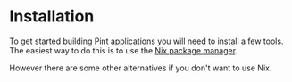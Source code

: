 # Installation
To get started building Pint applications you will need to install a few tools. \
The easiest way to do this is to use the [Nix package manager](nix.md).

However there are some other alternatives if you don't want to use Nix.